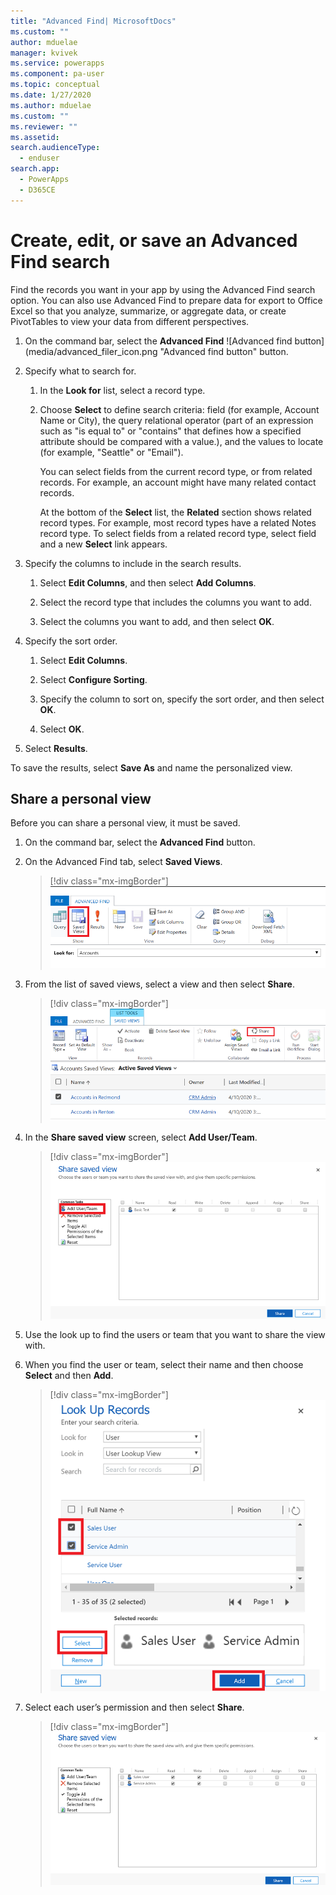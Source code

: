 ```yaml
---
title: "Advanced Find| MicrosoftDocs"
ms.custom: ""
author: mduelae
manager: kvivek
ms.service: powerapps
ms.component: pa-user
ms.topic: conceptual
ms.date: 1/27/2020
ms.author: mduelae
ms.custom: ""
ms.reviewer: ""
ms.assetid: 
search.audienceType: 
  - enduser
search.app: 
  - PowerApps
  - D365CE
---
```

# Create, edit, or save an Advanced Find search

Find the records you want in your app by using the Advanced Find search option. You can also use Advanced Find to prepare data for export to Office Excel so that you analyze, summarize, or aggregate data, or create PivotTables to view your data from different perspectives.  

  
1. On the command bar, select the **Advanced Find** ![Advanced find button](media/advanced_filer_icon.png "Advanced find button" button.
  
2. Specify what to search for.  
  
   1.  In the **Look for** list, select a record type.  
  
   2.  Choose **Select** to define search criteria: field (for example, Account Name or City), the query relational operator (part of an expression such as "is equal to" or "contains" that defines how a specified attribute should be compared with a value.), and the values to locate (for example, "Seattle" or "Email").  
  
       You can select fields from the current record type, or from related records. For example, an account might have many related contact records.  
  
       At the bottom of the **Select** list, the **Related** section shows related record types. For example, most record types have a related Notes record type. To select fields from a related record type, select field and a new **Select** link appears.  

3. Specify the columns to include in the search results.  
  
   1.  Select **Edit Columns**, and then select **Add Columns**.  
  
   2.  Select the record type that includes the columns you want to add.  
  
   3.  Select the columns you want to add, and then select **OK**.  
  
4. Specify the sort order.  
  
   1.  Select **Edit Columns**.  
  
   2.  Select **Configure Sorting**.  
  
   3.  Specify the column to sort on, specify the sort order, and then select **OK**.  
  
   4.  Select **OK**.  
  
5. Select **Results**.

To save the results, select **Save As** and name the personalized view. 


## Share a personal view

Before you can share a personal view, it must be saved.

1. On the command bar, select the **Advanced Find** button.
2. On the Advanced Find tab, select **Saved Views**.

   > [!div class="mx-imgBorder"] 
   > ![Saved view button](media/saved_views_1.png "Saved view button")
   
3. From the list of saved views, select a view and then select **Share**.

   > [!div class="mx-imgBorder"] 
   > ![Select a saved view](media/saved_views_2.png "Select a saved view")
   
4. In the **Share saved view** screen, select **Add User/Team**.

   > [!div class="mx-imgBorder"] 
   > ![Select users or team](media/saved_views_3.png "Select users or team")


5. Use the look up to find the users or team that you want to share the view with.
6. When you find the user or team, select their name and then choose **Select** and then **Add**.

   > [!div class="mx-imgBorder"] 
   > ![Select user or team names](media/saved_views_4.png "Select the user or team names")
    
7. Select each user’s permission and then select **Share**.

   > [!div class="mx-imgBorder"] 
   > ![Share the view](media/saved_views_5.png "Select share to share the view")

